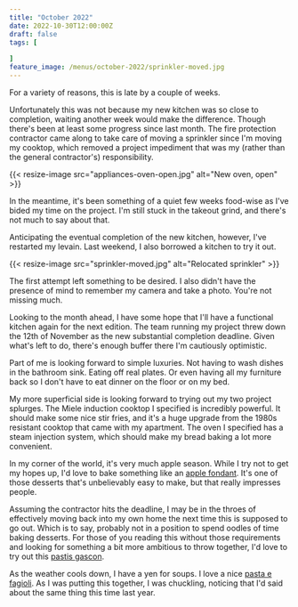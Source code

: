 ```yaml
---
title: "October 2022"
date: 2022-10-30T12:00:00Z
draft: false
tags: [
    
]
feature_image: /menus/october-2022/sprinkler-moved.jpg
---
```


For a variety of reasons, this is late by a couple of weeks.

Unfortunately this was not because my new kitchen was so close to completion, waiting another week would make the difference. Though there's been at least some progress since last month. The fire protection contractor came along to take care of moving a sprinkler since I'm moving my cooktop, which removed a project impediment that was my (rather than the general contractor's) responsibility.

{{< resize-image src="appliances-oven-open.jpg" alt="New oven, open" >}}

In the meantime, it's been something of a quiet few weeks food-wise as I've bided my time on the project. I'm still stuck in the takeout grind, and there's not much to say about that.

Anticipating the eventual completion of the new kitchen, however, I've restarted my levain. Last weekend, I also borrowed a kitchen to try it out.

{{< resize-image src="sprinkler-moved.jpg" alt="Relocated sprinkler" >}}

The first attempt left something to be desired. I also didn't have the presence of mind to remember my camera and take a photo. You're not missing much.

Looking to the month ahead, I have some hope that I'll have a functional kitchen again for the next edition. The team running my project threw down the 12th of November as the new substantial completion deadline. Given what's left to do, there's enough buffer there I'm cautiously optimistic.

Part of me is looking forward to simple luxuries. Not having to wash dishes in the bathroom sink. Eating off real plates. Or even having all my furniture back so I don't have to eat dinner on the floor or on my bed.

My more superficial side is looking forward to trying out my two project splurges. The Miele induction cooktop I specified is incredibly powerful. It should make some nice stir fries, and it's a huge upgrade from the 1980s resistant cooktop that came with my apartment. The oven I specified has a steam injection system, which should make my bread baking a lot more convenient.

In my corner of the world, it's very much apple season. While I try not to get my hopes up, I'd love to bake something like an [apple fondant](https://food52.com/recipes/14571-torta-di-mele). It's one of those desserts that's unbelievably easy to make, but that really impresses people.

Assuming the contractor hits the deadline, I may be in the throes of effectively moving back into my own home the next time this is supposed to go out. Which is to say, probably not in a position to spend oodles of time baking desserts. For those of you reading this without those requirements and looking for something a bit more ambitious to throw together, I'd love to try out this [pastis gascon](https://www.youtube.com/watch?v=8VXeLJy5oX4).

As the weather cools down, I have a yen for soups. I love a nice [pasta e fagioli](https://www.epicurious.com/recipes/food/views/pasta-e-fagioli-with-escarole). As I was putting this together, I was chuckling, noticing that I'd said about the same thing this time last year.
